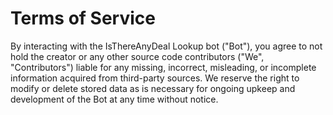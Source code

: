 # Terms of Service

By interacting with the IsThereAnyDeal Lookup bot ("Bot"), you agree to not hold the creator or any other source code contributors ("We", "Contributors") liable for any missing, incorrect, misleading, or incomplete information acquired from third-party sources. We reserve the right to modify or delete stored data as is necessary for ongoing upkeep and development of the Bot at any time without notice.
